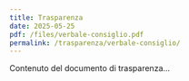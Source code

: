 ```yaml
---
title: Trasparenza
date: 2025-05-25
pdf: /files/verbale-consiglio.pdf
permalink: /trasparenza/verbale-consiglio/
---
```


Contenuto del documento di trasparenza...
